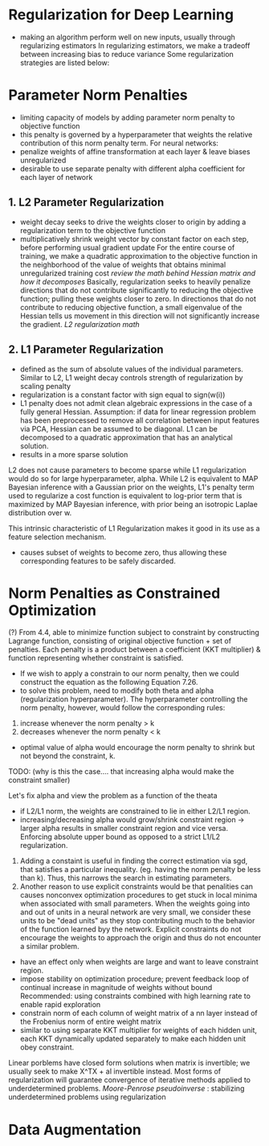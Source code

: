 # Regularization for Deep Learning 
- making an algorithm perform well on new inputs, usually through regularizing estimators 
In regularizing estimators, we make a tradeoff between increasing bias to reduce variance 
Some regularization strategies are listed below: 

# Parameter Norm Penalties
- limiting capacity of models by adding parameter norm penalty to objective function 
- this penalty is governed by a hyperparameter that weights the relative contribution of this norm penalty term.
For neural networks: 
- penalize weights of affine transformation at each layer & leave biases unregularized 
- desirable to use separate penalty with different alpha coefficient for each layer of network

## 1. L2 Parameter Regularization 
- weight decay seeks to drive the weights closer to origin by adding a regularization term to the objective function 
- multiplicatively shrink weight vector by constant factor on each step, before performing usual gradient update 
For the entire course of training, we make a quadratic approximation to the objective function in the neighborhood of the value of weights that obtains 
minimal unregularized training cost 
*review the math behind Hessian matrix and how it decomposes* 
Basically, regularization seeks to heavily penalize directions that do not contribute significantly to reducing the objective function; pulling these weights closer to zero.
In directionos that do not contribute to reducing objective function, a small eigenvalue of the Hessian tells us movement in this direction will not significantly increase the gradient. 
*L2 regularization math*

## 2. L1 Parameter Regularization 
- defined as the sum of absolute values of the individual parameters. 
Similar to L2, L1 weight decay controls strength of regularization by scaling penalty 
- regularization is a constant factor with sign equal to sign(w(i)) 
- L1 penalty does not admit clean algebraic expressions in the case of a fully general Hessian. 
Assumption: if data for linear regression problem has been preprocessed to remove all correlation between input features via PCA, Hessian can be assumed to be diagonal. 
L1 can be decomposed to a quadratic approximation that has an analytical solution. 
- results in a more sparse solution 

L2 does not cause parameters to become sparse while L1 regularization would do so for large hyperparameter, alpha. 
While L2 is equivalent to MAP Bayesian inference with a Gaussian prior on the weights, L1's penalty term used to regularize a cost function is equivalent to log-prior term that is maximized by MAP Bayesian inference, with prior being an isotropic Laplae distribution over w. 

This intrinsic characteristic of L1 Regularization makes it good in its use as a feature selection mechanism. 
- causes subset of weights to become zero, thus allowing these corresponding features to be safely discarded. 

# Norm Penalties as Constrained Optimization 
(?) From 4.4, able to minimize function subject to constraint by constructing Lagrange function, consisting of original objective function + set of penalties. 
Each penalty is a product between a coefficient (KKT multiplier) & function representing whether constraint is satisfied. 
- If we wish to apply a constrain to our norm penalty, then we could construct the equation as the following Equation 7.26. 
- to solve this problem, need to modify both theta and alpha (regularization hyperparameter). 
The hyperparameter controlling the norm penalty, however, would follow the corresponding rules: 
1. increase whenever the norm penalty > k 
2. decreases whenever the norm penalty < k 
- optimal value of alpha would encourage the norm penalty to shrink but not beyond the constraint, k. 

TODO: (why is this the case.... that increasing alpha would make the constraint smaller) 

Let's fix alpha and view the problem as a function of the theata
- if L2/L1 norm, the weights are constrained to lie in either L2/L1 region. 
- increasing/decreasing alpha would grow/shrink constraint region -> larger alpha results in smaller constraint region and vice versa. 
Enforcing absolute upper bound as opposed to a strict L1/L2 regularization. 
1. Adding a constaint is useful in finding the correct estimation via sgd, that satisfies a particular inequality. (eg. having the norm penalty be less than k). Thus, this narrows the search in estimating parameters. 
2. Another reason to use explicit constraints would be that penalities can causes nonconvex optimization procedures to get stuck in local minima when associated with small parameters. 
When the weights going into and out of units in a neural network are very small, we consider these units to be "dead units" as they stop contributing much to the behavior of the function learned byy the network. 
Explicit constraints do not encourage the weights to approach the origin and thus do not encounter a similar problem. 
- have an effect only when weights are large and want to leave constraint region. 
- impose stability on optimization procedure; prevent feedback loop of continual increase in magnitude of weights without bound 
Recommended: using constraints combined with high learning rate to enable rapid exploration
- constrain norm of each column of weight matrix of a nn layer instead of the Frobenius norm of entire weight matrix
- similar to using separate KKT multiplier for weights of each hidden unit, each KKT dynamically updated separately to make each hidden unit obey constraint. 

Linear porblems have closed form solutions when matrix is invertible; we usually seek to make X^TX + aI invertible instead. 
Most forms of regularization will guarantee convergence of iterative methods applied to underdetermined problems.
*Moore-Penrose pseudoinverse* : stabilizing underdetermined problems using regularization

# Data Augmentation 


